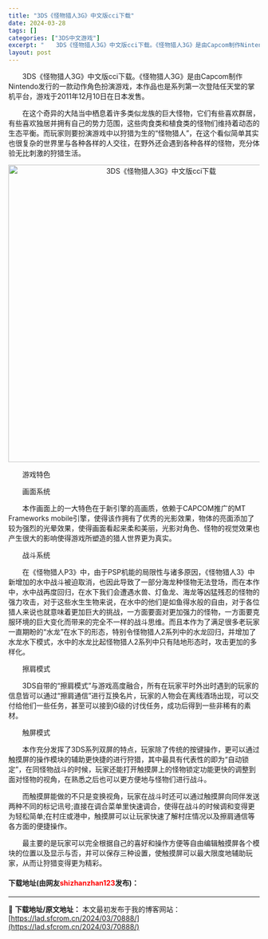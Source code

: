 ```yaml
---
title: "3DS《怪物猎人3G》中文版cci下载"
date: 2024-03-28
tags: []
categories: ["3DS中文游戏"]
excerpt: "　　3DS《怪物猎人3G》中文版cci下载。《怪物猎人3G》是由Capcom制作Nintendo发行的一款动作角色扮演游戏，本作品也是系列第一次登陆任天堂的掌机平台，游戏于2011年12月10日在日本发售。 　　在这个奇异的大陆当中栖息着许多类似龙族的巨大怪物，它们有些喜欢群居，有些喜欢独居并拥有自&hellip;"
layout: post
---
```


 <p>　　3DS《怪物猎人3G》中文版cci下载。《怪物猎人3G》是由Capcom制作Nintendo发行的一款动作角色扮演游戏，本作品也是系列第一次登陆任天堂的掌机平台，游戏于2011年12月10日在日本发售。</p> <p>　　在这个奇异的大陆当中栖息着许多类似龙族的巨大怪物，它们有些喜欢群居，有些喜欢独居并拥有自己的势力范围，这些肉食类和植食类的怪物们维持着动态的生态平衡。而玩家则要扮演游戏中以狩猎为生的&ldquo;怪物猎人&rdquo;，在这个看似简单其实也很复杂的世界里与各种各样的人交往，在野外还会遇到各种各样的怪物，充分体验无比刺激的狩猎生活。</p> <p align="center"><img align="" border="0" src="https://lad.sfcrom.cn/wp-content/uploads/2024/03/20240328_660549a3537c0.png" width="597" alt="3DS《怪物猎人3G》中文版cci下载" /></p> <p>　　游戏特色</p> <p>　　画面系统</p> <p>　　本作画面上的一大特色在于新引擎的高画质，依赖于CAPCOM推广的MT Frameworks mobile引擎，使得该作拥有了优秀的光影效果，物体的亮面添加了较为强烈的光晕效果，使得画面看起来柔和美丽，光影对角色、怪物的视觉效果也产生很大的影响使得游戏所塑造的猎人世界更为真实。</p> <p>　　战斗系统</p> <p>　　在《怪物猎人P3》中，由于PSP机能的局限性与诸多原因，《怪物猎人3》中新增加的水中战斗被迫取消，也因此导致了一部分海龙种怪物无法登场，而在本作中，水中战再度回归，在水下我们会遭遇水兽、灯鱼龙、海龙等凶猛残忍的怪物的强力攻击，对于这些水生生物来说，在水中的他们是如鱼得水般的自由，对于各位猎人来说也就意味着更加巨大的挑战，一方面要面对更加强力的怪物，一方面要克服环境的巨大变化而带来的完全不一样的战斗思维。而且本作为了满足很多老玩家一直期盼的&ldquo;水龙&rdquo;在水下的形态，特别令怪物猎人2系列中的水龙回归，并增加了水龙水下模式，水中的水龙比起怪物猎人2系列中只有陆地形态时，攻击更加的多样化。</p> <p>　　擦肩模式</p> <p>　　3DS自带的&ldquo;擦肩模式&rdquo;与游戏高度融合，所有在玩家平时外出时遇到的玩家的信息皆可以通过&ldquo;擦肩通信&rdquo;进行互换名片，玩家的人物会在离线酒场出现，可以交付给他们一些任务，甚至可以接到G级的讨伐任务，成功后得到一些非稀有的素材。</p> <p>　　触屏模式</p> <p>　　本作充分发挥了3DS系列双屏的特点，玩家除了传统的按键操作，更可以通过触摸屏的操作模块的辅助更快捷的进行狩猎，其中最具有代表性的即为&ldquo;自动锁定&rdquo;，在同怪物战斗的时候，玩家还能打开触摸屏上的怪物锁定功能更快的调整到面对怪物的视角，在熟悉之后也可以更方便地与怪物们进行战斗。</p> <p>　　而触摸屏能做的不只是变换视角，玩家在战斗时还可以通过触摸屏向同伴发送两种不同的标记讯号;直接在调合菜单里快速调合，使得在战斗的时候调和变得更为轻松简单;在村庄或港中，触摸屏可以让玩家快速了解村庄情况以及擦肩通信等各方面的便捷操作。</p> <p>　　最主要的是玩家可以完全根据自己的喜好和操作方便等自由编辑触摸屏各个模块的位置以及显示与否，并可以保存三种设置，使触摸屏可以最大限度地辅助玩家，从而让狩猎变得更为精彩。</p> <p><h4>下载地址(由网友<font color="red">shizhanzhan123</font>发布)：</h4></p> 

---
📖 **下载地址/原文地址：** 本文最初发布于我的博客网站：[https://lad.sfcrom.cn/2024/03/70888/](https://lad.sfcrom.cn/2024/03/70888/)

